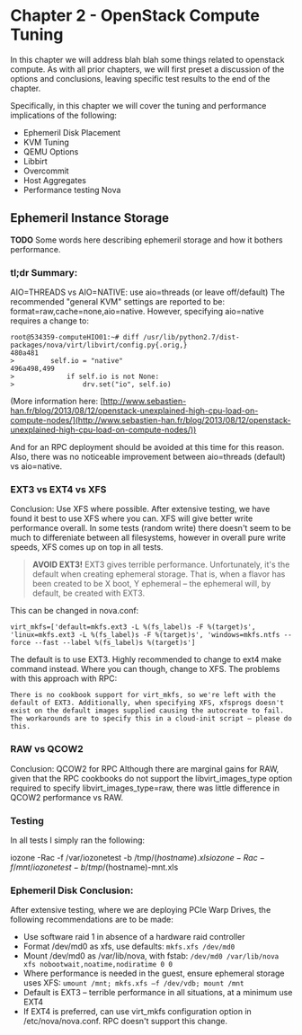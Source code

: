 # Chapter 2 - OpenStack Compute Tuning

In this chapter we will address blah blah some things related to openstack compute. As with all prior chapters, we will first preset a discussion of the options and conclusions, leaving specific test results to the end of the chapter.

Specifically, in this chapter we will cover the tuning and performance implications of the following:
- Ephemeril Disk Placement
- KVM Tuning
- QEMU Options
- Libbirt
- Overcommit
- Host Aggregates
- Performance testing Nova

## Ephemeril Instance Storage

**TODO** Some words here describing ephemeril storage and how it bothers performance.

### tl;dr Summary:
AIO=THREADS vs AIO=NATIVE: use aio=threads (or leave off/default)
The recommended "general KVM" settings are reported to be: format=raw,cache=none,aio=native. However, specifying aio=native requires a change to:

```
root@534359-computeHIO01:~# diff /usr/lib/python2.7/dist-packages/nova/virt/libvirt/config.py{.orig,} 
480a481
>         self.io = "native"
496a498,499
>             if self.io is not None:
>                 drv.set("io", self.io)
```

(More information here: [http://www.sebastien-han.fr/blog/2013/08/12/openstack-unexplained-high-cpu-load-on-compute-nodes/](http://www.sebastien-han.fr/blog/2013/08/12/openstack-unexplained-high-cpu-load-on-compute-nodes/))

And for an RPC deployment should be avoided at this time for this reason. Also, there was no noticeable improvement between aio=threads (default) vs aio=native.

### EXT3 vs EXT4 vs XFS

Conclusion: Use XFS where possible.
After extensive testing, we have found it best to use XFS where you can. XFS will give better write performance overall. In some tests (random write) there doesn't seem to be much to differeniate between all filesystems, however in overall pure write speeds, XFS comes up on top in all tests.

>**AVOID EXT3!** EXT3 gives terrible performance. Unfortunately, it's the default when creating ephemeral storage. That is, when a flavor has been created to be X boot, Y ephemeral – the ephemeral will, by default, be created with EXT3.

This can be changed in nova.conf: 
```
virt_mkfs=['default=mkfs.ext3 -L %(fs_label)s -F %(target)s', 'linux=mkfs.ext3 -L %(fs_label)s -F %(target)s', 'windows=mkfs.ntfs --force --fast --label %(fs_label)s %(target)s']
```

The default is to use EXT3. Highly recommended to change to ext4 make command instead. Where you can though, change to XFS. The problems with this approach with RPC:

    There is no cookbook support for virt_mkfs, so we're left with the default of EXT3. Additionally, when specifying XFS, xfsprogs doesn't exist on the default images supplied causing the autocreate to fail. The workarounds are to specify this in a cloud-init script – please do this.

### RAW vs QCOW2

Conclusion: QCOW2 for RPC
Although there are marginal gains for RAW, given that the RPC cookbooks do not support the libvirt_images_type option required to specify libvirt_images_type=raw, there was little difference in QCOW2 performance vs RAW.

### Testing

In all tests I simply ran the following:

iozone -Rac -f /var/iozonetest -b /tmp/$(hostname).xls 
iozone -Rac -f /mnt/iozonetest -b /tmp/$(hostname)-mnt.xls   


### Ephemeril Disk Conclusion:
After extensive testing, where we are deploying PCIe Warp Drives, the following recommendations are to be made:

- Use software raid 1 in absence of a hardware raid controller
- Format /dev/md0 as xfs, use defaults: ```mkfs.xfs /dev/md0 ```
- Mount /dev/md0 as /var/lib/nova, with fstab: ```/dev/md0 /var/lib/nova xfs nobootwait,noatime,nodiratime 0 0```
- Where performance is needed in the guest, ensure ephemeral storage uses XFS: ```umount /mnt; mkfs.xfs –f /dev/vdb; mount /mnt```
- Default is EXT3 – terrible performance in all situations, at a minimum use EXT4
- If EXT4 is preferred, can use virt_mkfs configuration option in /etc/nova/nova.conf. RPC doesn't support this change.

